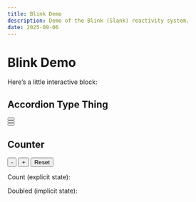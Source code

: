 ```yaml
---
title: Blink Demo
description: Demo of the Blink (Slank) reactivity system.
date: 2025-09-06
---
```


# Blink Demo

Here’s a little interactive block:

<style>
  .inner {
    --inner-padding-block: var(--size);
  }

  .accordion [data-panel] {
    padding-block: var(--size-0-5);
    padding-inline: var(--size);
  }
</style>

<script type="module" src="/static/js/accordion.js"></script>

<!-- You can add multiple instances on the same page -->
<section>
  <div class="outer">
    <div class="inner flow">
      <h2>Accordion Type Thing</h2>
      <div class="accordion" data-scope>
        <button data-toggle aria-expanded="false"></button>
        <div data-panel hidden>
          <p>First instance. Independent state.</p>
        </div>
      </div>
      <div class="accordion" data-scope>
        <button data-toggle aria-expanded="false"></button>
        <div data-panel hidden>
          <p>Second instance. Independent state.</p>
        </div>
      </div>
      <div class="accordion" data-scope>
        <button data-toggle aria-expanded="false"></button>
        <div data-panel hidden>
          <p>Third instance. Independent state.</p>
        </div>
      </div>
    </div>
  </div>
</section>

<script type="module" src="/static/js/counter.js"></script>

<section>
  <div class="outer">
    <div class="inner flow">
      <h2>Counter</h2>
      <div class="counter">
        <button data-decrement>-</button>
        <button data-increment>+</button>
        <button data-reset>Reset</button>
        <p>Count (explicit state): <span data-counter-value></span></p>
        <p>Doubled (implicit state): <span data-counter-doubled></span></p>
      </div>
    </div>
  </div>
</section>
